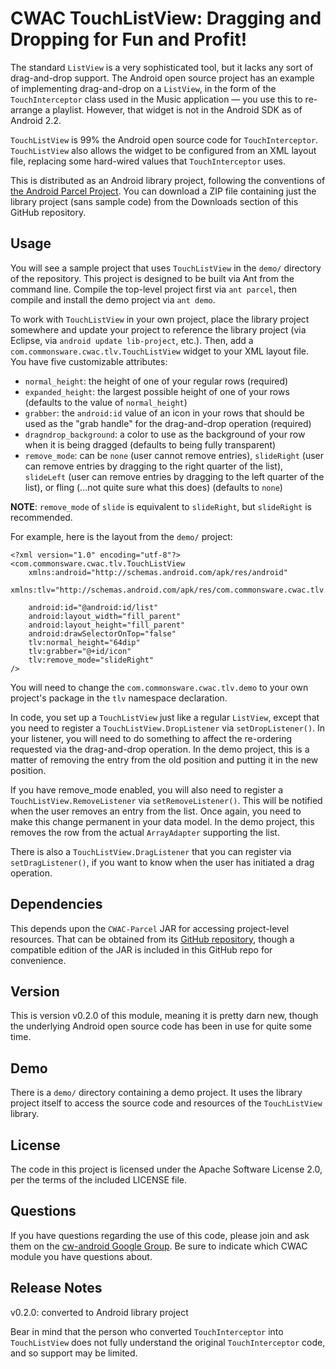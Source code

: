 CWAC TouchListView: Dragging and Dropping for Fun and Profit!
=========================================================
The standard `ListView` is a very sophisticated tool, but it
lacks any sort of drag-and-drop support. The Android open
source project has an example of implementing drag-and-drop
on a `ListView`, in the form of the `TouchInterceptor` class
used in the Music application &mdash; you use this to re-arrange
a playlist. However, that widget is not in the Android SDK
as of Android 2.2.

`TouchListView` is 99% the Android open source code for
`TouchInterceptor`. `TouchListView` also allows the widget
to be configured from an XML layout file, replacing some
hard-wired values that `TouchInterceptor` uses.

This is distributed as an Android library project, following
the conventions of [the Android Parcel Project](http://andparcel.com).
You can download a ZIP file containing just the library project
(sans sample code) from the Downloads section of this GitHub
repository.

Usage
-----
You will see a sample project that uses `TouchListView` in the
`demo/` directory of the repository. This project is designed
to be built via Ant from the command line. Compile the top-level
project first via `ant parcel`, then compile and install the
demo project via `ant demo`.

To work with `TouchListView` in your own project, place the
library project somewhere and update your project to reference
the library project (via Eclipse, via `android update lib-project`, etc.).
Then, add a `com.commonsware.cwac.tlv.TouchListView`
widget to your XML layout file. You have five customizable
attributes:

 * `normal_height`: the height of one of your regular rows (required)
 * `expanded_height`: the largest possible height of one of
 your rows (defaults to the value of `normal_height`)
 * `grabber`: the `android:id` value of an icon in your rows
 that should be used as the "grab handle" for the drag-and-drop
 operation (required)
 * `dragndrop_background`: a color to use as the background of your
 row when it is being dragged (defaults to being fully transparent)
 * `remove_mode`: can be `none` (user cannot remove entries), `slideRight`
 (user can remove entries by dragging to the right quarter of the list),
 `slideLeft`
 (user can remove entries by dragging to the left quarter of the list),
 or fling (...not quite sure what this does) (defaults to `none`)
 
**NOTE**: `remove_mode` of `slide` is equivalent to `slideRight`, but
`slideRight` is recommended.
 
For example, here is the layout from the `demo/` project:

	<?xml version="1.0" encoding="utf-8"?>
	<com.commonsware.cwac.tlv.TouchListView
		xmlns:android="http://schemas.android.com/apk/res/android"
		xmlns:tlv="http://schemas.android.com/apk/res/com.commonsware.cwac.tlv.demo"
	
		android:id="@android:id/list"
		android:layout_width="fill_parent"
		android:layout_height="fill_parent"
		android:drawSelectorOnTop="false"
		tlv:normal_height="64dip"
		tlv:grabber="@+id/icon"
		tlv:remove_mode="slideRight"
	/>

You will need to change the `com.commonsware.cwac.tlv.demo` to
your own project's package in the `tlv` namespace declaration.

In code, you set up a `TouchListView` just like a regular
`ListView`, except that you need to register a `TouchListView.DropListener`
via `setDropListener()`. In your listener, you will need to do
something to affect the re-ordering requested via the drag-and-drop
operation. In the demo project, this is a matter of removing
the entry from the old position and putting it in the new position.

If you have remove_mode enabled, you will also need to register a
`TouchListView.RemoveListener` via `setRemoveListener()`. This
will be notified when the user removes an entry from the list.
Once again, you need to make this change permanent in your
data model. In the demo project, this removes the row from the
actual `ArrayAdapter` supporting the list.

There is also a `TouchListView.DragListener` that you can register
via `setDragListener()`, if you want to know when the user
has initiated a drag operation.

Dependencies
------------
This depends upon the `CWAC-Parcel` JAR for accessing
project-level resources. That can be obtained from its
[GitHub repository](http://github.com/commonsguy/cwac-parcel),
though a compatible edition of the JAR
is included in this GitHub repo for convenience.

Version
-------
This is version v0.2.0 of this module, meaning it is pretty darn
new, though the underlying Android open source code has been
in use for quite some time.

Demo
----
There is a `demo/` directory containing a demo project. It uses
the library project itself to access the source code and
resources of the `TouchListView` library.

License
-------
The code in this project is licensed under the Apache
Software License 2.0, per the terms of the included LICENSE
file.

Questions
---------
If you have questions regarding the use of this code, please
join and ask them on the [cw-android Google Group][gg]. Be sure to
indicate which CWAC module you have questions about.

Release Notes
-------------
v0.2.0: converted to Android library project

Bear in mind that the person who converted `TouchInterceptor`
into `TouchListView` does not fully understand the original
`TouchInterceptor` code, and so support may be limited.

[gg]: http://groups.google.com/group/cw-android
